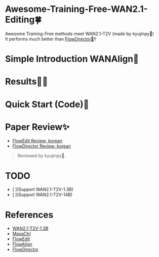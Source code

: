 # Awesome-Training-Free-WAN2.1-Editing🍀  
Awesome Training-Free methods meet WAN2.1-T2V (made by kyujinpy🤗)  
It performs much better than [FlowDirector🦚](https://github.com/Westlake-AGI-Lab/FlowDirector)!!  

# Simple Introduction WANAlign🦖

# Results🐦‍🔥

# Quick Start (Code)🥏

# Paper Review✨
- [FlowEdit Review; korean]()
- [FlowDirector Review; korean]()
> Reviewed by kyujinpy🤗.

# TODO
- [ ](Support WAN2.1-T2V-1.3B)
- [ ](Support WAN2.1-T2V-14B)

# References
- [WAN2.1-T2V-1.3B](https://huggingface.co/Wan-AI/Wan2.1-T2V-1.3B)
- [MasaCtrl](https://github.com/TencentARC/MasaCtrl)
- [FlowEdit](https://matankleiner.github.io/flowedit/)
- [FlowAlign](https://arxiv.org/abs/2505.23145)
- [FlowDirector](https://arxiv.org/abs/2506.05046)
